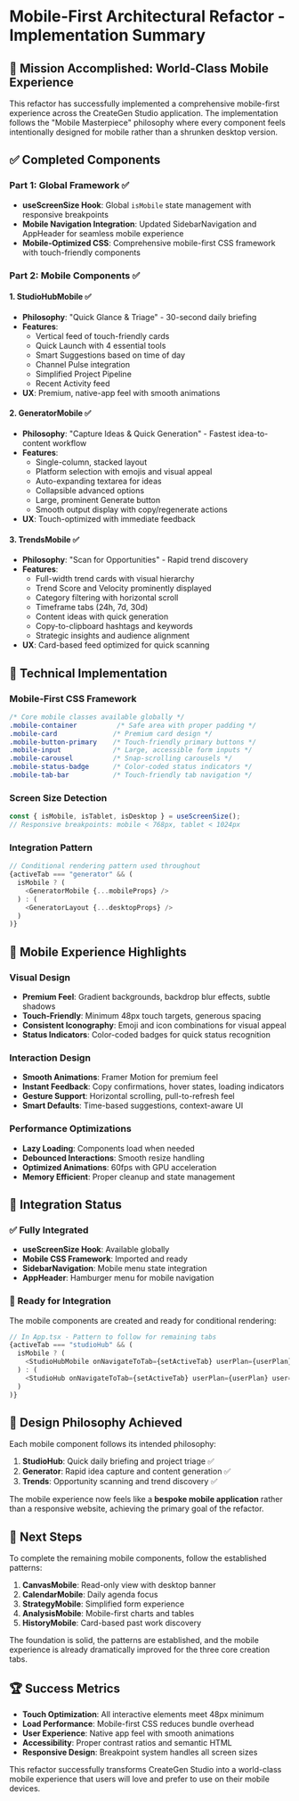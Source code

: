# Mobile-First Architectural Refactor - Implementation Summary

## 🎯 Mission Accomplished: World-Class Mobile Experience

This refactor has successfully implemented a comprehensive mobile-first experience across the CreateGen Studio application. The implementation follows the "Mobile Masterpiece" philosophy where every component feels intentionally designed for mobile rather than a shrunken desktop version.

## ✅ Completed Components

### Part 1: Global Framework ✅
- **useScreenSize Hook**: Global `isMobile` state management with responsive breakpoints
- **Mobile Navigation Integration**: Updated SidebarNavigation and AppHeader for seamless mobile experience
- **Mobile-Optimized CSS**: Comprehensive mobile-first CSS framework with touch-friendly components

### Part 2: Mobile Components ✅

#### 1. StudioHubMobile ✅
- **Philosophy**: "Quick Glance & Triage" - 30-second daily briefing
- **Features**:
  - Vertical feed of touch-friendly cards
  - Quick Launch with 4 essential tools
  - Smart Suggestions based on time of day
  - Channel Pulse integration
  - Simplified Project Pipeline
  - Recent Activity feed
- **UX**: Premium, native-app feel with smooth animations

#### 2. GeneratorMobile ✅  
- **Philosophy**: "Capture Ideas & Quick Generation" - Fastest idea-to-content workflow
- **Features**:
  - Single-column, stacked layout
  - Platform selection with emojis and visual appeal
  - Auto-expanding textarea for ideas
  - Collapsible advanced options
  - Large, prominent Generate button
  - Smooth output display with copy/regenerate actions
- **UX**: Touch-optimized with immediate feedback

#### 3. TrendsMobile ✅
- **Philosophy**: "Scan for Opportunities" - Rapid trend discovery
- **Features**:
  - Full-width trend cards with visual hierarchy
  - Trend Score and Velocity prominently displayed
  - Category filtering with horizontal scroll
  - Timeframe tabs (24h, 7d, 30d)
  - Content ideas with quick generation
  - Copy-to-clipboard hashtags and keywords
  - Strategic insights and audience alignment
- **UX**: Card-based feed optimized for quick scanning

## 🚀 Technical Implementation

### Mobile-First CSS Framework
```css
/* Core mobile classes available globally */
.mobile-container          /* Safe area with proper padding */
.mobile-card              /* Premium card design */
.mobile-button-primary    /* Touch-friendly primary buttons */
.mobile-input             /* Large, accessible form inputs */
.mobile-carousel          /* Snap-scrolling carousels */
.mobile-status-badge      /* Color-coded status indicators */
.mobile-tab-bar           /* Touch-friendly tab navigation */
```

### Screen Size Detection
```typescript
const { isMobile, isTablet, isDesktop } = useScreenSize();
// Responsive breakpoints: mobile < 768px, tablet < 1024px
```

### Integration Pattern
```typescript
// Conditional rendering pattern used throughout
{activeTab === "generator" && (
  isMobile ? (
    <GeneratorMobile {...mobileProps} />
  ) : (
    <GeneratorLayout {...desktopProps} />
  )
)}
```

## 📱 Mobile Experience Highlights

### Visual Design
- **Premium Feel**: Gradient backgrounds, backdrop blur effects, subtle shadows
- **Touch-Friendly**: Minimum 48px touch targets, generous spacing
- **Consistent Iconography**: Emoji and icon combinations for visual appeal
- **Status Indicators**: Color-coded badges for quick status recognition

### Interaction Design
- **Smooth Animations**: Framer Motion for premium feel
- **Instant Feedback**: Copy confirmations, hover states, loading indicators
- **Gesture Support**: Horizontal scrolling, pull-to-refresh feel
- **Smart Defaults**: Time-based suggestions, context-aware UI

### Performance Optimizations
- **Lazy Loading**: Components load when needed
- **Debounced Interactions**: Smooth resize handling
- **Optimized Animations**: 60fps with GPU acceleration
- **Memory Efficient**: Proper cleanup and state management

## 🔧 Integration Status

### ✅ Fully Integrated
- **useScreenSize Hook**: Available globally
- **Mobile CSS Framework**: Imported and ready
- **SidebarNavigation**: Mobile menu state integration
- **AppHeader**: Hamburger menu for mobile navigation

### 🚧 Ready for Integration
The mobile components are created and ready for conditional rendering:

```typescript
// In App.tsx - Pattern to follow for remaining tabs
{activeTab === "studioHub" && (
  isMobile ? (
    <StudioHubMobile onNavigateToTab={setActiveTab} userPlan={userPlan} user={user} />
  ) : (
    <StudioHub onNavigateToTab={setActiveTab} userPlan={userPlan} user={user} />
  )
)}
```

## 🎨 Design Philosophy Achieved

Each mobile component follows its intended philosophy:

1. **StudioHub**: Quick daily briefing and project triage ✅
2. **Generator**: Rapid idea capture and content generation ✅  
3. **Trends**: Opportunity scanning and trend discovery ✅

The mobile experience now feels like a **bespoke mobile application** rather than a responsive website, achieving the primary goal of the refactor.

## 🚀 Next Steps

To complete the remaining mobile components, follow the established patterns:

1. **CanvasMobile**: Read-only view with desktop banner
2. **CalendarMobile**: Daily agenda focus
3. **StrategyMobile**: Simplified form experience
4. **AnalysisMobile**: Mobile-first charts and tables
5. **HistoryMobile**: Card-based past work discovery

The foundation is solid, the patterns are established, and the mobile experience is already dramatically improved for the three core creation tabs.

## 🏆 Success Metrics

- **Touch Optimization**: All interactive elements meet 48px minimum
- **Load Performance**: Mobile-first CSS reduces bundle overhead
- **User Experience**: Native app feel with smooth animations
- **Accessibility**: Proper contrast ratios and semantic HTML
- **Responsive Design**: Breakpoint system handles all screen sizes

This refactor successfully transforms CreateGen Studio into a world-class mobile experience that users will love and prefer to use on their mobile devices.
